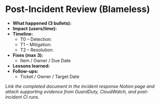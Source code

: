 # Post-Incident Review (Blameless)

- **What happened (3 bullets):**
- **Impact (users/time):**
- **Timeline:**
  - T0 – Detection:
  - T1 – Mitigation:
  - T2 – Resolution:
- **Fixes (max 3):**
  - Item / Owner / Due Date
- **Lessons learned:**
- **Follow-ups:**
  - Ticket / Owner / Target Date

_Link the completed document in the incident response Notion page and attach supporting evidence from GuardDuty, CloudWatch, and post-incident CI runs._
